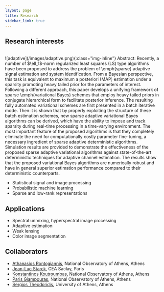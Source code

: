 ```yaml
---
layout: page
title: Research
sidebar_link: true
---
```


## Research interests

<br />
![adaptive](/images/adaptive.png){:class="img-inline"}
Abstract: Recently, a number of $\ell_1$-norm regularized least squares (LS) type algorithms have been proposed to address the problem of \emph{sparse} adaptive signal estimation and system identification. From a Bayesian perspective, this task is equivalent to maximum a posteriori (MAP) estimation under a sparsity promoting heavy tailed prior for the parameters of interest. Following a different approach, this paper develops a unifying framework of sparse \emph{variational Bayes} schemes that employ heavy tailed priors in conjugate hierarchical form to facilitate posterior inference. The resulting fully automated variational schemes are first presented in a batch iterative mode. Then it is shown that by properly exploiting the structure of these batch estimation schemes, new sparse adaptive variational Bayes algorithms can be derived, which have the ability to impose and track sparsity during real-time processing in a time-varying environment. The most important feature of the proposed algorithms is that they completely eliminate the need for computationally costly parameter fine-tuning, a necessary ingredient of sparse adaptive deterministic algorithms. Simulation results are provided to demonstrate the effectiveness of the proposed sparse adaptive variational algorithms against state-of-the-art deterministic techniques for adaptive channel estimation. The results show that the proposed variational Bayes algorithms are numerically robust and have in general superior estimation performance compared to their deterministic counterparts.

 * Statistical signal and image processing 
 * Probabilistic machine learning
 * Sparse and low-rank representations 


## Applications 

 * Spectral unmixing, hyperspectral image processing
 * Adaptive estimation
 * Weak lensing
 * Color image segmentation

## Collaborators 

 * [Athanasios Rontogiannis](http://members.noa.gr/tronto/), National Observatory of Athens, Athens
 * [Jean-Luc Starck](http://jstarck.cosmostat.org/), CEA Saclay, Paris
 * [Konstantinos Koutroumbas](http://members.noa.gr/koutroum/), National Observatory of Athens, Athens
 * [Paris Giampouras](https://sites.google.com/view/parisg), National Observatory of Athens, Athens
 * [Sergios Theodoridis](http://cgi.di.uoa.gr/~stheodor/), University of Athens, Athens

